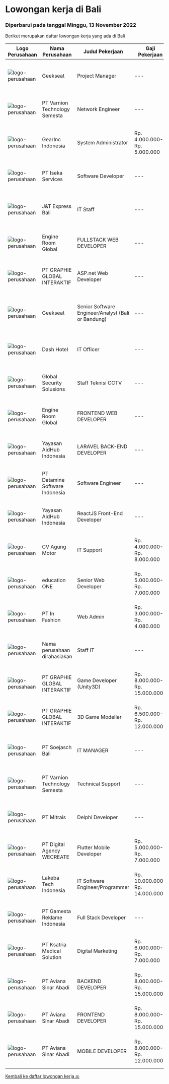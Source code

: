 
  # Lowongan kerja di Bali

  ### Diperbarui pada tanggal Minggu, 13 November 2022

  Berikut merupakan daftar lowongan kerja yang ada di Bali

  |Logo Perusahaan | Nama Perusahaan | Judul Pekerjaan | Gaji Pekerjaan | Lokasi | Deskripsi | Tanggal diunggah | Pranala |
  | -------------- | --------------- | --------------- | --------- | --------- | -------------- | ------- | ----------- |
  |![logo-perusahaan](https://image-service-cdn.seek.com.au/a94166d692fda70a364e9d5191d7ced8a65f1597/ee4dce1061f3f616224767ad58cb2fc751b8d2dc)|Geekseat|Project Manager|---|Denpasar|Project Manager  The role of a Project Manager at Geekseat is managing your team by reporting and maintaining project timelines, minimising external...|Sabtu, 12 November 2022|https://www.jobstreet.co.id/id/job/project-manager-4092908?token=0~2329d23a-8a08-4613-8e7b-68eefe0b4178&sectionRank=1&jobId=jobstreet-id-job-4092908|
|![logo-perusahaan](https://image-service-cdn.seek.com.au/375cecb905bde535223e037ad126fc87a8ab5d2d/ee4dce1061f3f616224767ad58cb2fc751b8d2dc)|PT Varnion Technology Semesta|Network Engineer|---|Bali|Job Description: Technical support client Standby shifting Installation switch, router, radio, server Handling troubleshoot/problem solving...|Jumat, 11 November 2022|https://www.jobstreet.co.id/id/job/network-engineer-4103417?token=0~2329d23a-8a08-4613-8e7b-68eefe0b4178&sectionRank=2&jobId=jobstreet-id-job-4103417|
|![logo-perusahaan](https://i.ibb.co/sqvTCh9/112815900-stock-vector-no-image-available-icon-flat-vector.webp)|GearInc Indonesia|System Administrator|Rp. 4.000.000-Rp. 5.000.000|Denpasar|ABOUT USGear Inc is a US software engineering company started by industry veterans with 8+ years of Silicon Valley experience. We strive to provide...|Rabu, 09 November 2022|https://www.jobstreet.co.id/id/job/system-administrator-4099937?token=0~2329d23a-8a08-4613-8e7b-68eefe0b4178&sectionRank=3&jobId=jobstreet-id-job-4099937|
|![logo-perusahaan](https://image-service-cdn.seek.com.au/48f17f16a37d7ca19186c95222634d777fe9e0bf/ee4dce1061f3f616224767ad58cb2fc751b8d2dc)|PT Iseka Services|Software Developer|---|Jakarta Raya|PT Iseka Services is an exciting new technology provider whose main goal is to help companies of all sizes transfer to the Digital World utilising...|Sabtu, 12 November 2022|https://www.jobstreet.co.id/id/job/software-developer-4085280?token=0~2329d23a-8a08-4613-8e7b-68eefe0b4178&sectionRank=4&jobId=jobstreet-id-job-4085280|
|![logo-perusahaan](https://i.ibb.co/sqvTCh9/112815900-stock-vector-no-image-available-icon-flat-vector.webp)|J&T Express Bali|IT Staff|---|Bali|Penempatan di Pemogan, Denpasar SelatanPendidikan S1 Teknik Informatika/Ilmu Komputer/Sistem Informasi/Manajemen Informatika (terbuka untuk Fresh...|Sabtu, 12 November 2022|https://www.jobstreet.co.id/id/job/it-staff-1033744905?token=0~2329d23a-8a08-4613-8e7b-68eefe0b4178&sectionRank=5&jobId=jobstreet-id-job-1033744905|
|![logo-perusahaan](https://image-service-cdn.seek.com.au/f279a252aa4530b3376105ebe41883985cc00867/ee4dce1061f3f616224767ad58cb2fc751b8d2dc)|Engine Room Global|FULLSTACK WEB DEVELOPER|---|Bali|Job Description - Full Stack Web DeveloperWe are looking for proactive solution-oriented developers, someone who is comfortable designing and building...|Kamis, 10 November 2022|https://www.jobstreet.co.id/id/job/fullstack-web-developer-4081826?token=0~2329d23a-8a08-4613-8e7b-68eefe0b4178&sectionRank=6&jobId=jobstreet-id-job-4081826|
|![logo-perusahaan](https://image-service-cdn.seek.com.au/f9a751ea24d68e4658d0eb7882e2db58a9b95cb0/ee4dce1061f3f616224767ad58cb2fc751b8d2dc)|PT GRAPHIE GLOBAL INTERAKTIF|ASP.net Web Developer|---|Jakarta Raya|Kualifikasi : Diutamakan yang sudah berpengalaman web programming minimal setahun Menyukai pekerjaan coding (pasion in coding) Bersemangat belajar...|Sabtu, 12 November 2022|https://www.jobstreet.co.id/id/job/asp.net-web-developer-4084510?token=0~2329d23a-8a08-4613-8e7b-68eefe0b4178&sectionRank=7&jobId=jobstreet-id-job-4084510|
|![logo-perusahaan](https://image-service-cdn.seek.com.au/a94166d692fda70a364e9d5191d7ced8a65f1597/ee4dce1061f3f616224767ad58cb2fc751b8d2dc)|Geekseat|Senior Software Engineer/Analyst (Bali or Bandung)|---|Denpasar|Have a seat with us!Geekseat mencari Senior Software Engineer untuk bergabung dengan Geekseat di kota Bandung atau Bali. Sebagai seorang Senior...|Sabtu, 12 November 2022|https://www.jobstreet.co.id/id/job/senior-software-engineer-analyst-bali-or-bandung-4085170?token=0~2329d23a-8a08-4613-8e7b-68eefe0b4178&sectionRank=8&jobId=jobstreet-id-job-4085170|
|![logo-perusahaan](https://i.ibb.co/sqvTCh9/112815900-stock-vector-no-image-available-icon-flat-vector.webp)|Dash Hotel|IT Officer|---|Badung|Candidate must possess at least Bachelor's Degree in Computer Science/Information Technology or equivalent. At least 2 Year(s) of working experience...|Kamis, 10 November 2022|https://www.jobstreet.co.id/id/job/it-officer-4101778?token=0~2329d23a-8a08-4613-8e7b-68eefe0b4178&sectionRank=9&jobId=jobstreet-id-job-4101778|
|![logo-perusahaan](https://i.ibb.co/sqvTCh9/112815900-stock-vector-no-image-available-icon-flat-vector.webp)|Global Security Solusions|Staff Teknisi CCTV|---|Badung|We are hiring eletric technician for cctv Tau cara mengunakan alat Mahir Berbahasa Inggris Mahir dalam melakukan perkabelan dan cctv Profesional dalam...|Sabtu, 12 November 2022|https://www.jobstreet.co.id/id/job/staff-teknisi-cctv-1033582200?token=0~2329d23a-8a08-4613-8e7b-68eefe0b4178&sectionRank=10&jobId=jobstreet-id-job-1033582200|
|![logo-perusahaan](https://image-service-cdn.seek.com.au/5ae5bc01e1aa479cb912fe04e538d35227a2d9b3/ee4dce1061f3f616224767ad58cb2fc751b8d2dc)|Engine Room Global|FRONTEND WEB DEVELOPER|---|Badung|Job Description - Frontend Web DeveloperWe are looking for proactive solution-oriented developers, someone who is comfortable designing and building...|Kamis, 10 November 2022|https://www.jobstreet.co.id/id/job/frontend-web-developer-4081813?token=0~2329d23a-8a08-4613-8e7b-68eefe0b4178&sectionRank=11&jobId=jobstreet-id-job-4081813|
|![logo-perusahaan](https://image-service-cdn.seek.com.au/b8a60e8d6ca510696f33d15561863cf7825cf93a/ee4dce1061f3f616224767ad58cb2fc751b8d2dc)|Yayasan AidHub Indonesia|LARAVEL BACK-END DEVELOPER|---|Bali|Responsibilities: This role will report to the IT Manager Maintain and upgrade the software following deployment Develop individual functional...|Kamis, 10 November 2022|https://www.jobstreet.co.id/id/job/laravel-back-end-developer-4088973?token=0~2329d23a-8a08-4613-8e7b-68eefe0b4178&sectionRank=12&jobId=jobstreet-id-job-4088973|
|![logo-perusahaan](https://image-service-cdn.seek.com.au/5fcc638e90b6bfa5413c6b018faccdd8126658c9/ee4dce1061f3f616224767ad58cb2fc751b8d2dc)|PT Datamine Software Indonesia|Software Engineer|---|Badung|About the BusinessDatamine is a world leading provider of sustainable mining software solutions and services. With over 700 team members and offices...|Jumat, 11 November 2022|https://www.jobstreet.co.id/id/job/software-engineer-4102715?token=0~2329d23a-8a08-4613-8e7b-68eefe0b4178&sectionRank=13&jobId=jobstreet-id-job-4102715|
|![logo-perusahaan](https://image-service-cdn.seek.com.au/e9f18f470a6962bbc865eb3b19b435e6ba2ab907/ee4dce1061f3f616224767ad58cb2fc751b8d2dc)|Yayasan AidHub Indonesia|ReactJS Front-End Developer|---|Bali|Responsibilities:This role will report to the IT Manager Maintain and upgrade the software following deployment Manage the end-to-end life cycle of...|Kamis, 10 November 2022|https://www.jobstreet.co.id/id/job/reactjs-front-end-developer-4088979?token=0~2329d23a-8a08-4613-8e7b-68eefe0b4178&sectionRank=14&jobId=jobstreet-id-job-4088979|
|![logo-perusahaan](https://image-service-cdn.seek.com.au/39d9b5ada6d84aced94d09b5dcfc994c59dcff12/ee4dce1061f3f616224767ad58cb2fc751b8d2dc)|CV Agung Motor|IT Support|Rp. 4.000.000-Rp. 8.000.000|Bali|Memastikan laptop, printer, telepon dan alat pendukung lainnya (hardware maupun software berfungsi dengan normal). Melakukan instalasi sistem operasi...|Sabtu, 05 November 2022|https://www.jobstreet.co.id/id/job/it-support-4094963?token=0~2329d23a-8a08-4613-8e7b-68eefe0b4178&sectionRank=15&jobId=jobstreet-id-job-4094963|
|![logo-perusahaan](https://image-service-cdn.seek.com.au/c05581680914cf46d7f6856015656c07552d502e/ee4dce1061f3f616224767ad58cb2fc751b8d2dc)|education ONE|Senior Web Developer|Rp. 5.000.000-Rp. 7.000.000|Denpasar|Job Description : Design website pages that are user-friendly, attractive, and engaging, while remaining true to the company brand and promoting the...|Selasa, 08 November 2022|https://www.jobstreet.co.id/id/job/senior-web-developer-4097169?token=0~2329d23a-8a08-4613-8e7b-68eefe0b4178&sectionRank=16&jobId=jobstreet-id-job-4097169|
|![logo-perusahaan](https://image-service-cdn.seek.com.au/99ccc0096dc1e58f96b75a1f238e7d9598eff05d/ee4dce1061f3f616224767ad58cb2fc751b8d2dc)|PT In Fashion|Web Admin|Rp. 3.000.000-Rp. 4.080.000|Badung|Roles and Responsibilities Updating the websites according to plan. Uploading products to our online store. Editing product images (creating banner,...|Selasa, 08 November 2022|https://www.jobstreet.co.id/id/job/web-admin-4098665?token=0~2329d23a-8a08-4613-8e7b-68eefe0b4178&sectionRank=17&jobId=jobstreet-id-job-4098665|
|![logo-perusahaan](https://i.ibb.co/sqvTCh9/112815900-stock-vector-no-image-available-icon-flat-vector.webp)|Nama perusahaan dirahasiakan|Staff IT|---|Bali|Deskripsi Pekerjaan : Melakukan pengembangan sistem situs web / aplikasi Melakukan koordinasi dengan vendor IT untuk project development Membuat...|Jumat, 04 November 2022|https://www.jobstreet.co.id/id/job/staff-it-4074847?token=0~2329d23a-8a08-4613-8e7b-68eefe0b4178&sectionRank=18&jobId=jobstreet-id-job-4074847|
|![logo-perusahaan](https://image-service-cdn.seek.com.au/f9a751ea24d68e4658d0eb7882e2db58a9b95cb0/ee4dce1061f3f616224767ad58cb2fc751b8d2dc)|PT GRAPHIE GLOBAL INTERAKTIF|Game Developer (Unity3D)|Rp. 8.000.000-Rp. 15.000.000|Jakarta Raya|Deskripsi Pekerjaan : Usia maksimal 40 tahun Pendidikan terakhir minimal D3 Menyenangi dunia aplikasi komputer dan pembuatan game Mempunyai kemampuan...|Selasa, 08 November 2022|https://www.jobstreet.co.id/id/job/game-developer-unity3d-4097437?token=0~2329d23a-8a08-4613-8e7b-68eefe0b4178&sectionRank=19&jobId=jobstreet-id-job-4097437|
|![logo-perusahaan](https://image-service-cdn.seek.com.au/4cf2a680e40684f2c1e45f1d04725525a26ebc67/ee4dce1061f3f616224767ad58cb2fc751b8d2dc)|PT GRAPHIE GLOBAL INTERAKTIF|3D Game Modeller|Rp. 6.500.000-Rp. 12.000.000|Bali|Job Responsibilities: Creating 3D Model character for game Smoothing a 3D file Editing 3D File UV Unwrap texturing Humanoid Rigging Required Software...|Senin, 07 November 2022|https://www.jobstreet.co.id/id/job/3d-game-modeller-4095478?token=0~2329d23a-8a08-4613-8e7b-68eefe0b4178&sectionRank=20&jobId=jobstreet-id-job-4095478|
|![logo-perusahaan](https://image-service-cdn.seek.com.au/e1f175a269d71718c2b55da1cded22e2a417245c/ee4dce1061f3f616224767ad58cb2fc751b8d2dc)|PT Soejasch Bali|IT MANAGER|---|Denpasar|Kualifikasi : Usia maksimal 48 tahun S1 Informatika Pengalaman min 5 tahun Memahami Visual Basic Memahami Phyton Memahami sistem ERP manufacture...|Rabu, 02 November 2022|https://www.jobstreet.co.id/id/job/it-manager-4090164?token=0~2329d23a-8a08-4613-8e7b-68eefe0b4178&sectionRank=21&jobId=jobstreet-id-job-4090164|
|![logo-perusahaan](https://image-service-cdn.seek.com.au/e3f93fff7a76a5826a055800215e12f29c26b4b5/ee4dce1061f3f616224767ad58cb2fc751b8d2dc)|PT Varnion Technology Semesta|Technical Support|---|Bali|Deskripsi Pekerjaan : Instalasi, pemeliharaan dan penyelesaian masalah di jaringan infrastruktur dan jaringan klien (Wireless, Fiber Optic, LAN,...|Kamis, 03 November 2022|https://www.jobstreet.co.id/id/job/technical-support-4092256?token=0~2329d23a-8a08-4613-8e7b-68eefe0b4178&sectionRank=22&jobId=jobstreet-id-job-4092256|
|![logo-perusahaan](https://image-service-cdn.seek.com.au/969b0c47f133a1e0155056a5d964c63953dd6304/ee4dce1061f3f616224767ad58cb2fc751b8d2dc)|PT Mitrais|Delphi Developer|---|Bali|Build your Career with Mitrais!   We're urgently looking for a great Delphi developer who is proficient with the design, production and implementation...|Senin, 07 November 2022|https://www.jobstreet.co.id/id/job/delphi-developer-4077695?token=0~2329d23a-8a08-4613-8e7b-68eefe0b4178&sectionRank=23&jobId=jobstreet-id-job-4077695|
|![logo-perusahaan](https://image-service-cdn.seek.com.au/c04b30e5077737f25096761033ede59d1271a646/ee4dce1061f3f616224767ad58cb2fc751b8d2dc)|PT Digital Agency WECREATE|Flutter Mobile Developer|Rp. 5.000.000-Rp. 7.000.000|Bali|We are looking for an experienced Flutter Mobile Developer to help us complete a project. Its very important that you have experience with BLoC...|Selasa, 08 November 2022|https://www.jobstreet.co.id/id/job/flutter-mobile-developer-4097762?token=0~2329d23a-8a08-4613-8e7b-68eefe0b4178&sectionRank=24&jobId=jobstreet-id-job-4097762|
|![logo-perusahaan](https://i.ibb.co/sqvTCh9/112815900-stock-vector-no-image-available-icon-flat-vector.webp)|Lakeba Tech Indonesia|IT Software Engineer/Programmer|Rp. 10.000.000-Rp. 14.000.000|Bali|This is an exciting opportunity for a mid level .NET Backend Developer to join a fun, fast-paced expanding company. The position will be reporting to...|Senin, 07 November 2022|https://www.jobstreet.co.id/id/job/it-software-engineer-programmer-4095989?token=0~2329d23a-8a08-4613-8e7b-68eefe0b4178&sectionRank=25&jobId=jobstreet-id-job-4095989|
|![logo-perusahaan](https://image-service-cdn.seek.com.au/f00f5d07ac2d533cb556238bebb57943642282f4/ee4dce1061f3f616224767ad58cb2fc751b8d2dc)|PT Gamesta Reklame Indonesia|Full Stack Developer|---|Badung|Gamesta Group is a high-tech crypto holding company based in Bali working on unique crypto projects:https://rendezverse.com/https://dopewarz.io/We are...|Sabtu, 05 November 2022|https://www.jobstreet.co.id/id/job/full-stack-developer-4076582?token=0~2329d23a-8a08-4613-8e7b-68eefe0b4178&sectionRank=26&jobId=jobstreet-id-job-4076582|
|![logo-perusahaan](https://image-service-cdn.seek.com.au/31a711d9e711406724557d4cf1a8fb539c81c80e/ee4dce1061f3f616224767ad58cb2fc751b8d2dc)|PT Ksatria Medical Solution|Digital Marketing|Rp. 6.000.000-Rp. 7.000.000|Denpasar|Responsibilities:  Manage and maintain company campaign through web blog post, Google ads and social media  Monitor inbound traffic from Company...|Kamis, 03 November 2022|https://www.jobstreet.co.id/id/job/digital-marketing-4079436?token=0~2329d23a-8a08-4613-8e7b-68eefe0b4178&sectionRank=27&jobId=jobstreet-id-job-4079436|
|![logo-perusahaan](https://image-service-cdn.seek.com.au/97591e8be737b25128f631cf417042b55eb58300/ee4dce1061f3f616224767ad58cb2fc751b8d2dc)|PT Aviana Sinar Abadi|BACKEND DEVELOPER|Rp. 8.000.000-Rp. 15.000.000|Denpasar|BACKEND DEVELOPERResponsibilities :- Create new program and modification as required by business unit- Prepare system solution on root cause as...|Kamis, 03 November 2022|https://www.jobstreet.co.id/id/job/backend-developer-4073520?token=0~2329d23a-8a08-4613-8e7b-68eefe0b4178&sectionRank=28&jobId=jobstreet-id-job-4073520|
|![logo-perusahaan](https://image-service-cdn.seek.com.au/0243ad14f60f27322e02b60463d133b6b8fb5d11/ee4dce1061f3f616224767ad58cb2fc751b8d2dc)|PT Aviana Sinar Abadi|FRONTEND DEVELOPER|Rp. 8.000.000-Rp. 15.000.000|Denpasar|FRONTEND DEVELOPERResponsibilities :- Develop functional and sustainable applications with clean codes- Develop new user facing features React.js...|Kamis, 03 November 2022|https://www.jobstreet.co.id/id/job/frontend-developer-4073544?token=0~2329d23a-8a08-4613-8e7b-68eefe0b4178&sectionRank=29&jobId=jobstreet-id-job-4073544|
|![logo-perusahaan](https://image-service-cdn.seek.com.au/0243ad14f60f27322e02b60463d133b6b8fb5d11/ee4dce1061f3f616224767ad58cb2fc751b8d2dc)|PT Aviana Sinar Abadi|MOBILE DEVELOPER|Rp. 8.000.000-Rp. 12.000.000|Denpasar|MOBILE DEVELOPERResponsibilities :- Create and maintain Flutter core system for new product- Helping to review and improve company code guideline for...|Kamis, 03 November 2022|https://www.jobstreet.co.id/id/job/mobile-developer-4073573?token=0~2329d23a-8a08-4613-8e7b-68eefe0b4178&sectionRank=30&jobId=jobstreet-id-job-4073573|


  [Kembali ke daftar lowongan kerja 🔙](../README.md#daftar-lowongan-kerja)
  